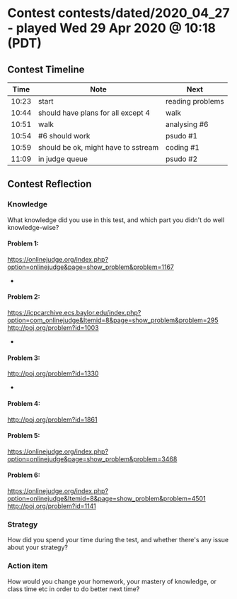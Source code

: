 # Contest contests/dated/2020_04_27 - played Wed 29 Apr 2020 @ 10:18 (PDT)

## Contest Timeline

| Time | Note | Next |
|----|----|----|
10:23 | start | reading problems
10:44 | should have plans for all except 4 | walk
10:51 | walk | analysing #6
10:54 | #6 should work | psudo #1
10:59 | should be ok, might have to sstream | coding #1
11:09 | in judge queue | psudo #2

## Contest Reflection

### Knowledge
What knowledge did you use in this test, and which part you didn't do well knowledge-wise?

#### Problem 1:
https://onlinejudge.org/index.php?option=onlinejudge&page=show_problem&problem=1167

-

#### Problem 2:
https://icpcarchive.ecs.baylor.edu/index.php?option=com_onlinejudge&Itemid=8&page=show_problem&problem=295
http://poj.org/problem?id=1003

-

#### Problem 3:
http://poj.org/problem?id=1330

-

#### Problem 4:
http://poj.org/problem?id=1861

#### Problem 5:
https://onlinejudge.org/index.php?option=onlinejudge&page=show_problem&problem=3468

#### Problem 6:
https://onlinejudge.org/index.php?option=onlinejudge&Itemid=8&page=show_problem&problem=4501
http://poj.org/problem?id=1141

### Strategy
How did you spend your time during the test, and whether there's any issue about your strategy?

### Action item
How would you change your homework, your mastery of knowledge, or class time etc in order to do better next time?
